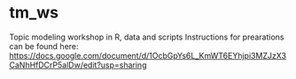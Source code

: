 # tm_ws
Topic modeling workshop in R, data and scripts
Instructions for prearations can be found here:
https://docs.google.com/document/d/1OcbGpYs6L_KmWT6EYhjpi3MZJzX3CaNhHfDCrP5alDw/edit?usp=sharing
